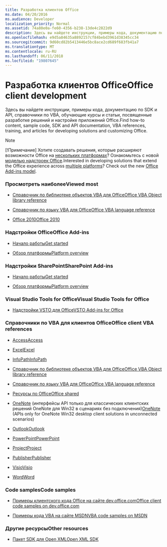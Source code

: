 ```yaml
---
title: Разработка клиентов Office
ms.date: 04/20/2016
ms.audience: Developer
localization_priority: Normal
ms.assetid: 74a80e0a-fe60-4356-b238-13de4c2822d9
description: Здесь вы найдете инструкции, примеры кода, документацию по SDK и API, справочники по VBA, обучающие курсы и статьи, посвященные разработке решений и настройке приложений Office.
ms.openlocfilehash: e9d5a84635a8892157cf84bebd3961d38345cc34
ms.sourcegitcommit: 9d60cd82b5413446e5bc8ace2cd689f683fb41a7
ms.translationtype: MT
ms.contentlocale: ru-RU
ms.lasthandoff: 06/11/2018
ms.locfileid: "19807645"
---
```

# <a name="office-client-development"></a><span data-ttu-id="44a11-103">Разработка клиентов Office</span><span class="sxs-lookup"><span data-stu-id="44a11-103">Office client development</span></span>

<span data-ttu-id="44a11-104">Здесь вы найдете инструкции, примеры кода, документацию по SDK и API, справочники по VBA, обучающие курсы и статьи, посвященные разработке решений и настройке приложений Office.</span><span class="sxs-lookup"><span data-stu-id="44a11-104">Find how-to content, sample code, SDK and API documentation, VBA references, training, and articles for developing solutions and customizing Office.</span></span>
  
> [!NOTE]
> <span data-ttu-id="44a11-p101">[!Примечание] Хотите создавать решения, которые расширяют возможности Office на [нескольких платформах](https://docs.microsoft.com/en-us/office/dev/add-ins/overview/office-add-in-availability)? Ознакомьтесь с новой [моделью надстроек Office](https://docs.microsoft.com/en-us/office/dev/add-ins/overview/office-add-ins).</span><span class="sxs-lookup"><span data-stu-id="44a11-p101">Interested in developing solutions that extend the Office experience across [multiple platforms](https://docs.microsoft.com/en-us/office/dev/add-ins/overview/office-add-in-availability)? Check out the new [Office Add-ins model](https://docs.microsoft.com/en-us/office/dev/add-ins/overview/office-add-ins).</span></span> 
  
### <a name="viewed-most"></a><span data-ttu-id="44a11-107">Просмотреть наиболее</span><span class="sxs-lookup"><span data-stu-id="44a11-107">Viewed most</span></span>
  
- [<span data-ttu-id="44a11-108">Справочник по библиотеке объектов VBA для Office</span><span class="sxs-lookup"><span data-stu-id="44a11-108">Office VBA Object library reference</span></span>](https://msdn.microsoft.com/EN-US/library/office/ff862474.aspx)
  
- [<span data-ttu-id="44a11-109">Справочник по языку VBA для Office</span><span class="sxs-lookup"><span data-stu-id="44a11-109">Office VBA language reference</span></span>](https://msdn.microsoft.com/EN-US/library/office/gg264383.aspx)
  
- [<span data-ttu-id="44a11-110">Office 2010</span><span class="sxs-lookup"><span data-stu-id="44a11-110">Office 2010</span></span>](https://msdn.microsoft.com/en-us/library/office/cc313152%28v=office.12%29.aspx)
  
### <a name="office-add-ins"></a><span data-ttu-id="44a11-111">Надстройки Office</span><span class="sxs-lookup"><span data-stu-id="44a11-111">Office Add-ins</span></span>
  
- [<span data-ttu-id="44a11-112">Начало работы</span><span class="sxs-lookup"><span data-stu-id="44a11-112">Get started</span></span>](https://dev.office.com/getting-started/addins)
  
- [<span data-ttu-id="44a11-113">Обзор платформы</span><span class="sxs-lookup"><span data-stu-id="44a11-113">Platform overview</span></span>](https://msdn.microsoft.com/EN-US/library/office/jj220082.aspx)
  
### <a name="sharepoint-add-ins"></a><span data-ttu-id="44a11-114">Надстройки SharePoint</span><span class="sxs-lookup"><span data-stu-id="44a11-114">SharePoint Add-ins</span></span>
  
- [<span data-ttu-id="44a11-115">Начало работы</span><span class="sxs-lookup"><span data-stu-id="44a11-115">Get started</span></span>](https://dev.office.com/getting-started)
  
- [<span data-ttu-id="44a11-116">Обзор платформы</span><span class="sxs-lookup"><span data-stu-id="44a11-116">Platform overview</span></span>](https://msdn.microsoft.com/en-us/library/office/fp179930.aspx)
  
### <a name="visual-studio-tools-for-office"></a><span data-ttu-id="44a11-117">Visual Studio Tools for Office</span><span class="sxs-lookup"><span data-stu-id="44a11-117">Visual Studio Tools for Office</span></span>
  
- [<span data-ttu-id="44a11-118">Надстройки VSTO для Office</span><span class="sxs-lookup"><span data-stu-id="44a11-118">VSTO Add-ins for Office</span></span>](https://msdn.microsoft.com/en-us/library/jj620922.aspx)
  
### <a name="office-client-vba-references"></a><span data-ttu-id="44a11-119">Справочники по VBA для клиентов Office</span><span class="sxs-lookup"><span data-stu-id="44a11-119">Office client VBA references</span></span>
  
- [<span data-ttu-id="44a11-120">Access</span><span class="sxs-lookup"><span data-stu-id="44a11-120">Access</span></span>](https://msdn.microsoft.com/en-us/library/fp179695.aspx)
  
- [<span data-ttu-id="44a11-121">Excel</span><span class="sxs-lookup"><span data-stu-id="44a11-121">Excel</span></span>](https://msdn.microsoft.com/en-us/library/fp179694.aspx)
  
- [<span data-ttu-id="44a11-122">InfoPath</span><span class="sxs-lookup"><span data-stu-id="44a11-122">InfoPath</span></span>](https://msdn.microsoft.com/en-us/library/fp179694.aspx)
  
- [<span data-ttu-id="44a11-123">Справочник по библиотеке объектов VBA для Office</span><span class="sxs-lookup"><span data-stu-id="44a11-123">Office VBA Object library reference</span></span>](https://msdn.microsoft.com/EN-US/library/office/ff862474.aspx)
  
- [<span data-ttu-id="44a11-124">Справочник по языку VBA для Office</span><span class="sxs-lookup"><span data-stu-id="44a11-124">Office VBA language reference</span></span>](https://msdn.microsoft.com/EN-US/library/office/gg264383.aspx)
  
- [<span data-ttu-id="44a11-125">Ресурсы по Office</span><span class="sxs-lookup"><span data-stu-id="44a11-125">Office shared</span></span>](https://msdn.microsoft.com/en-us/library/hh872753.aspx)
  
- <span data-ttu-id="44a11-126">[OneNote](https://msdn.microsoft.com/en-us/library/jj680121.aspx) (интерфейсы API только для классических клиентских решений OneNote для Win32 в сценариях без подключения)</span><span class="sxs-lookup"><span data-stu-id="44a11-126">[OneNote](https://msdn.microsoft.com/en-us/library/jj680121.aspx) (APIs only for OneNote Win32 desktop client solutions in unconnected scenarios)</span></span> 
  
- [<span data-ttu-id="44a11-127">Outlook</span><span class="sxs-lookup"><span data-stu-id="44a11-127">Outlook</span></span>](https://msdn.microsoft.com/en-us/library/fp161224.aspx)
  
- [<span data-ttu-id="44a11-128">PowerPoint</span><span class="sxs-lookup"><span data-stu-id="44a11-128">PowerPoint</span></span>](https://msdn.microsoft.com/en-us/library/fp161225.aspx)
  
- [<span data-ttu-id="44a11-129">Project</span><span class="sxs-lookup"><span data-stu-id="44a11-129">Project</span></span>](https://msdn.microsoft.com/en-us/library/fp161358.aspx)
  
- [<span data-ttu-id="44a11-130">Publisher</span><span class="sxs-lookup"><span data-stu-id="44a11-130">Publisher</span></span>](https://msdn.microsoft.com/en-us/library/jj684499.aspx)
  
- [<span data-ttu-id="44a11-131">Visio</span><span class="sxs-lookup"><span data-stu-id="44a11-131">Visio</span></span>](https://msdn.microsoft.com/en-us/library/fp161226.aspx)
  
- [<span data-ttu-id="44a11-132">Word</span><span class="sxs-lookup"><span data-stu-id="44a11-132">Word</span></span>](https://msdn.microsoft.com/en-us/library/fp179696.aspx)
  
### <a name="code-samples"></a><span data-ttu-id="44a11-133">Code samples</span><span class="sxs-lookup"><span data-stu-id="44a11-133">Code samples</span></span>
  
- [<span data-ttu-id="44a11-134">Примеры клиентского кода Office на сайте dev.office.com</span><span class="sxs-lookup"><span data-stu-id="44a11-134">Office client code samples on dev.office.com</span></span>](https://dev.office.com/code-samples)
  
- [<span data-ttu-id="44a11-135">Примеры кода VBA на сайте MSDN</span><span class="sxs-lookup"><span data-stu-id="44a11-135">VBA code samples on MSDN</span></span>](https://code.msdn.microsoft.com/office/site/search?query=VBA&amp;f%5B0%5D.Value=VBA&amp;f%5B0%5D.Type=SearchText&amp;ac=4)
  
### <a name="other-resources"></a><span data-ttu-id="44a11-136">Другие ресурсы</span><span class="sxs-lookup"><span data-stu-id="44a11-136">Other resources</span></span>
  
- [<span data-ttu-id="44a11-137">Пакет SDK для Open XML</span><span class="sxs-lookup"><span data-stu-id="44a11-137">Open XML SDK</span></span>](http://msdn.microsoft.com/library/f6a9ae68-7989-4208-97f5-3c945137a0ab%28Office.15%29.aspx)
  

